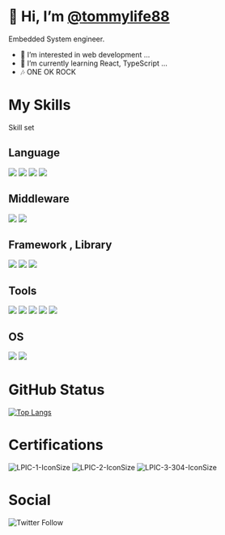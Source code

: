 # 👋 Hi, I’m [@tommylife88](https://github.com/tommylife88)
Embedded System engineer.

* 👀 I’m interested in web development ...
* 🌱 I’m currently learning React, TypeScript ...
* 🎶 ONE OK ROCK

# My Skills
Skill set

## Language
<img src="https://img.shields.io/badge/-C-A8B9CC.svg?logo=C&style=flat"> <img src="https://img.shields.io/badge/-C++-00599C.svg?logo=C%2B%2B&style=flat"> <img src="https://img.shields.io/badge/-Javascript-276DC3.svg?logo=javascript&style=flat"> <img src="https://img.shields.io/badge/-TypeScript-007ACC.svg?logo=typescript&style=flat">

## Middleware
<img src="https://img.shields.io/badge/-ROS-22314E.svg?logo=ros&style=flat"> <img src="https://img.shields.io/badge/-Vagrant-1563FF.svg?logo=vagrant&style=flat">

## Framework , Library
<img src="https://img.shields.io/badge/-Qt-41CD52.svg?logo=qt&style=flat"> <img src="https://img.shields.io/badge/-Node.js-339933.svg?logo=node.js&style=flat"> <img src="https://img.shields.io/badge/-React-555.svg?logo=react&style=flat">

## Tools
<img src="https://img.shields.io/badge/-Git-F05032.svg?logo=git&style=flat">  <img src="https://img.shields.io/badge/-GitHub-181717.svg?logo=github&style=flat"> <img src="https://img.shields.io/badge/-GitLab-FCA121.svg?logo=gitlab&style=flat"> <img src="https://img.shields.io/badge/-Docker-EEE.svg?logo=docker&style=flat"> <img src="https://img.shields.io/badge/-Visual%20Studio%20Code-007ACC.svg?logo=visual-studio-code&style=flat">

## OS
<img src="https://img.shields.io/badge/-Windows-0078D6.svg?logo=windows&style=flat"> <img src="https://img.shields.io/badge/-Linux-FCC624.svg?logo=linux&style=flat"> 

# GitHub Status
[![Top Langs](https://github-readme-stats.vercel.app/api/top-langs/?username=tommylife88&layout=compact)](https://github.com/anuraghazra/github-readme-stats)

# Certifications
![LPIC-1-IconSize](https://user-images.githubusercontent.com/29136901/116383075-7c876f00-a851-11eb-98ce-1c4058e2a8ab.png) ![LPIC-2-IconSize](https://user-images.githubusercontent.com/29136901/116383126-8a3cf480-a851-11eb-91eb-2dd57390c293.png) ![LPIC-3-304-IconSize](https://user-images.githubusercontent.com/29136901/116383157-9032d580-a851-11eb-84b5-f27c76a3b94c.png)

# Social
![Twitter Follow](https://img.shields.io/twitter/follow/TommyLife88?style=social)
